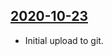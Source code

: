 ## [2020-10-23](https://github.com/faktaoklimatu/graphics/blob/b253427fcc97a23462362b3a7615fba73ef8dc32/Data%20visualization/Emissions/Slovakia/GHG%20emissions%20in%20Slovakia%20by%20sector/cs-emise-sr.ai)

- Initial upload to git.

